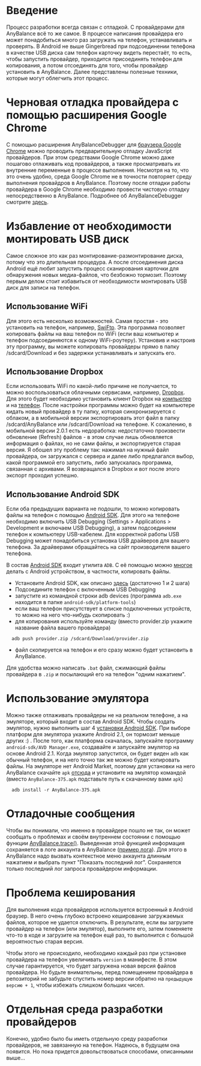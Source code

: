 # Введение #

Процесс разработки всегда связан с отладкой. С провайдерами для AnyBalance всё то же самое. В процессе написания провайдера его может понадобиться много раз загружать на телефон, устанавливать и проверять. В Android не выше Gingerbread при подсоединении телефона в качестве USB диска сам телефон карточку видеть перестаёт, то есть, чтобы запустить провайдер, приходится присоединять телефон для копирования, а потом отсоединять для того, чтобы провайдер установить в AnyBalance. Далее представлены полезные техники, которые могут облегчить этот процесс.

# Черновая отладка провайдера c помощью расширения Google Chrome #

С помощью расширения AnyBalanceDebugger для [браузера Google Chrome](https://www.google.com/chrome/) можно проводить предварительную отладку JavaScript провайдеров. При этом средствами Google Chrome можно даже пошагово отлаживать код провайдеров, а также просматривать их внутренние переменные в процессе выполнения. Несмотря на то, что это очень удобно, среда Google Chrome не в точности повторяет среду выполнения провайдров в AnyBalance. Поэтому после отладки работы провайдера в Google Chrome необходимо провести чистовую отладку непосредственно в AnyBalance. Подробнее об AnyBalanceDebugger смотрите [здесь](AnyBalanceDebugger.md).

# Избавление от необходимости монтировать USB диск #

Самое сложное это как раз монтирование-размонтирование диска, потому что это длительная процедура. А после отсоединения диска Android ещё любит запустить процесс сканирования карточки для обнаружения новых медиа-файлов, что безбожно тормозит. Поэтому первым делом стоит избавиться от необходимости монтировать USB диск для записи на телефон.

## Использование WiFi ##
Для этого есть несколько возможностей. Самая простая - это установить на телефон, например, [SwiFtp](https://market.android.com/details?id=org.swiftp). Эта программа позволяет копировать файлы на ваш телефон по WiFi (если ваш компьютер и телефон подсоединяются к одному WiFi-роутеру). Установив и настроив эту программу, вы можете копировать провайдеры прямо в папку /sdcard/Download и без задержки устанавливать и запускать его.

## Использование Dropbox ##
Если использовать WiFi по какой-либо причине не получается, то можно воспользоваться облачными сервисами, например, [Dropbox](http://www.dropbox.com/). Для этого будет необходимо установить клиент Dropbox на [компьютер](http://www.dropbox.com/install) и на [телефон](http://www.dropbox.com/android). После настройки программы можно будет на компьютере кидать новый провайдер в ту папку, которая синхронизируется с облаком, а в мобильной версии экспортировать этот файл в папку /sdcard/AnyBalance или /sdcard/Download на телефоне.
К сожалению, в мобильной версии 2.0.1 есть недоработка: недостаточно произвести обновление (Refresh) файлов - в этом случае лишь обновляется информация о файлах, но не сами файлы, и экспортируется старая версия. Я обошел эту проблему так: нажимал на нужный файл провайдера, он загружался с сервера и далее либо предлагался выбор, какой программой его запустить, либо запускалась программа, связанная с архивами. Я возвращался в Dropbox и вот после этого экспорт проходил успешно.

## Использование Android SDK ##
Если оба предыдущих варианта не подошли, то можно копировать файлы на телефон с помощью [Android SDK](http://developer.android.com/sdk/installing.html). Для этого на телефоне необходимо включить USB Debugging (Settings > Applications > Development и включаем USB Debugging), а затем подсоединяем телефон к компьютеру USB-кабелем. Для корректной работы USB Debugging может понадобиться установка USB драйверов для вашего телефона. За драйверами обращайтесь на сайт производителя вашего телефона.

В состав [Android SDK](http://developer.android.com/sdk/installing.html) входит утилита `ADB`. С её помощью можно [многое](http://forum.androidfan.ru/index.php?showtopic=5498) делать с Android устройством, в частности, копировать файлы.

  * Установите Android SDK, как описано [здесь](http://developer.android.com/sdk/installing.html) (достаточно 1 и 2 шага)
  * Подсоедините телефон с включенным USB Debugging
  * запустите из командной строки adb devices (программа `adb.exe` находится в папке `android-sdk/platform-tools`)
  * если ваш телефон присутствует в списке подключенных устройств, то можно на него что-нибудь скопировать :)
  * для копирования используйте команду (вместо provider.zip укажите название файла вашего провайдера)
```
  adb push provider.zip /sdcard/Download/provider.zip
```
  * файл скопируется на телефон и его сразу можно будет установить в AnyBalance.

Для удобства можно написать `.bat` файл, сжимающий файлы провайдера в `.zip` и посылающий его на телефон "одним нажатием".

# Использование эмулятора #

Можно также отлаживать провайдеры не на реальном телефоне, а на эмуляторе, который входит в состав Android SDK. Чтобы создать эмулятор, нужно выполнить шаг 4 [установки Android SDK](http://developer.android.com/sdk/installing.html). При выборе платформ для эмулятора укажите Android 2.1, он тормозит меньше других :) . После того, как платформа скачалась, запускайте программу `android-sdk/AVD Manager.exe`, создавайте и запускайте эмулятор на основе Android 2.1. Когда эмулятор запустится, он будет виден `adb` как обычный телефон, и на него точно так же можно будет копировать файлы. На эмуляторе нет Android Market, поэтому для установки на него AnyBalance скачайте `apk` [отсюда](http://code.google.com/p/any-balance-providers/downloads/list?q=OpSys%3DAndroid) и установите на эмулятор командой (вместо  `AnyBalance-375.apk` подставьте путь к скачанному вами `apk`)
```
  adb install -r AnyBalance-375.apk
```

# Отладочные сообщения #
Чтобы вы понимали, что именно в провайдере пошло не так, он может сообщать о проблемах и своём внутреннем состоянии с помощью функции [AnyBalance.trace()](AnyBalanceAPI#trace.md). Выведенная этой функцией информация сохраняется в логе аккаунта в AnyBalance ([пример лога](http://any-balance-providers.googlecode.com/svn/wiki/images/log.png)). Для этого в AnyBalance надо вызвать контекстное меню аккаунта длинным нажатием и выбрать пункт "Показать последний лог". Сохраняется только последний лог запроса провайдером информации.

# Проблема кеширования #
Для выполнения кода провайдеров используется встроенный в Android браузер. В него очень глубоко встроено кеширование загружаемых файлов, которое не удается отключить. В результате, если вы загрузите провайдер на телефон (или эмулятор), выполните его, затем поменяете что-то в коде и загрузите на телефон ещё раз, то выполнится с большой вероятностью старая версия.

Чтобы этого не происходило, необходимо каждый раз при установке провайдера на телефон увеличивать `version` в манифесте. В этом случае гарантируется, что будет загружена новая версия файлов провайдера. Но будьте внимательны, перед помещением провайдера в репозиторий не забудьте спустить номер версии обратно на `предыдущую версию + 1`, чтобы избежать слишком больших чисел.

# Отдельная среда разработки провайдеров #

Конечно, удобно было бы иметь отдельную среду разработки провайдеров, не завязанную на телефон. Надеюсь, в будущем она появится. Но пока придется довольствоваться способами, описанными выше...